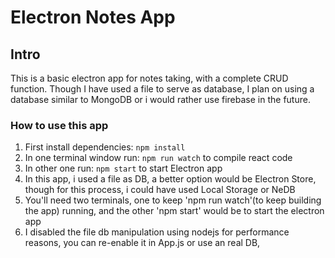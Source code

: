 # Electron Notes App

## Intro

This is a basic electron app for notes taking, with a complete CRUD function. Though I have used a file to serve as database, I plan on using a database similar to MongoDB or i would rather use firebase in the future.

### How to use this app

1. First install dependencies: `npm install` </br>
2. In one terminal window run: `npm run watch` to compile react code <br/>
3. In other one run: `npm start` to start Electron app
4. In this app, i used a file as DB, a better option would be Electron Store, though for this process, i could have used Local Storage or NeDB
5. You'll need two terminals, one to keep 'npm run watch'(to keep building the app) running, and the other 'npm start' would be to start the electron app
6. I disabled the file db manipulation using nodejs for performance reasons, you can re-enable it in App.js or use an real DB,
